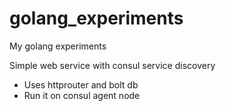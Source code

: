 # golang_experiments
My golang experiments

Simple web service with consul service discovery
- Uses httprouter and bolt db
- Run it on consul agent node
